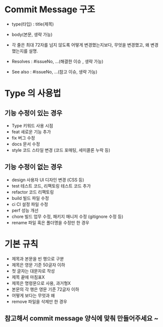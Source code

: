 # Commit Message 구조
- type(타입) : title(제목)

- body(본문, 생략 가능)

- 각 줄은 최대 72자를 넘지 않도록 어떻게 변경했는지보다, 무엇을 변경했고, 왜 변경했는지를 설명.

- Resolves : #issueNo, ...(해결한 이슈 , 생략 가능)

- See also : #issueNo, ...(참고 이슈, 생략 가능)


# Type 의 사용법

## 기능 수정이 있는 경우 

- Type 키워드	사용 시점
- feat	새로운 기능 추가
- fix	버그 수정
- docs	문서 수정
- style	코드 스타일 변경 (코드 포매팅, 세미콜론 누락 등)

## 기능 수정이 없는 경우

- design	사용자 UI 디자인 변경 (CSS 등)
- test	테스트 코드, 리팩토링 테스트 코드 추가
- refactor	코드 리팩토링
- build	빌드 파일 수정
- ci	CI 설정 파일 수정
- perf	성능 개선
- chore	빌드 업무 수정, 패키지 매니저 수정 (gitignore 수정 등)
- rename	파일 혹은 폴더명을 수정만 한 경우

# 기본 규칙
 
- 제목과 본문을 빈 행으로 구분
- 제목은 영문 기준 50글자 이하
- 첫 글자는 대문자로 작성
- 제목 끝에 마침표X
- 제목은 명령문으로 사용, 과거형X
- 본문의 각 행은 영문 기준 72글자 이하
- 어떻게 보다는 무엇과 왜
- remove	파일을 삭제만 한 경우

## 참고해서 commit message 양식에 맞춰 만들어주세요 ~